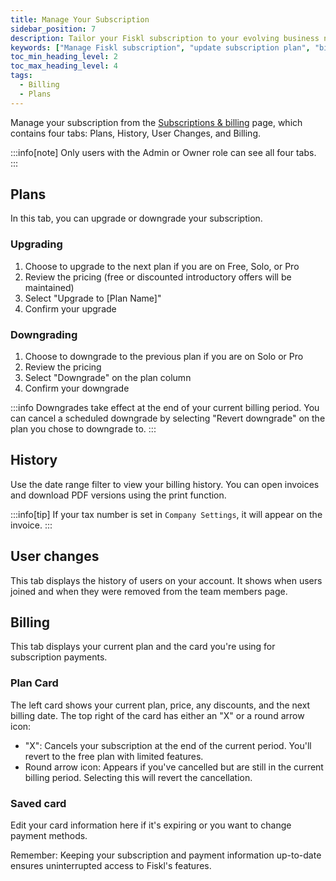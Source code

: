 ```yaml
---
title: Manage Your Subscription
sidebar_position: 7
description: Tailor your Fiskl subscription to your evolving business needs. Easily update plans, manage billing, and view subscription history.
keywords: ["Manage Fiskl subscription", "update subscription plan", "billing details", "subscription history"]
toc_min_heading_level: 2
toc_max_heading_level: 4
tags:
  - Billing
  - Plans
---
```


Manage your subscription from the [Subscriptions & billing](https://my.fiskl.com/subscription-billing) page, which contains four tabs: Plans, History, User Changes, and Billing.

:::info[note]
Only users with the Admin or Owner role can see all four tabs.
:::

## Plans

In this tab, you can upgrade or downgrade your subscription.

### Upgrading

1. Choose to upgrade to the next plan if you are on Free, Solo, or Pro
2. Review the pricing (free or discounted introductory offers will be maintained)
3. Select "Upgrade to [Plan Name]"
4. Confirm your upgrade

### Downgrading

1. Choose to downgrade to the previous plan if you are on Solo or Pro
2. Review the pricing
3. Select "Downgrade" on the plan column
4. Confirm your downgrade

:::info
Downgrades take effect at the end of your current billing period. You can cancel a scheduled downgrade by selecting "Revert downgrade" on the plan you chose to downgrade to.
:::

## History

Use the date range filter to view your billing history. You can open invoices and download PDF versions using the print function.

:::info[tip]
If your tax number is set in `Company Settings`, it will appear on the invoice.
:::

## User changes

This tab displays the history of users on your account. It shows when users joined and when they were removed from the team members page.

## Billing

This tab displays your current plan and the card you're using for subscription payments.

### Plan Card

The left card shows your current plan, price, any discounts, and the next billing date. The top right of the card has either an "X" or a round arrow icon:

- "X": Cancels your subscription at the end of the current period. You'll revert to the free plan with limited features.
- Round arrow icon: Appears if you've cancelled but are still in the current billing period. Selecting this will revert the cancellation.

### Saved card

Edit your card information here if it's expiring or you want to change payment methods.

Remember: Keeping your subscription and payment information up-to-date ensures uninterrupted access to Fiskl's features.
